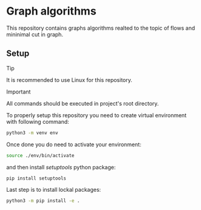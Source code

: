 # Graph algorithms

This repository contains graphs algorithms realted to the topic of flows and mininimal cut in graph.

## Setup

> [!TIP]
> It is recommended to use Linux for this repository.

> [!IMPORTANT]
> All commands should be executed in project's root directory.

To properly setup this repository you need to create virtual environment with following command:

```bash
python3 -m venv env
```

Once done you do need to activate your environment:

```bash
source ./env/bin/activate
```

and then install _setuptools_ python package:

```bash
pip install setuptools
```

Last step is to install lockal packages:

```bash
python3 -m pip install -e .
```
